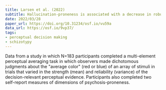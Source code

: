 ```yaml
---
title: Larsen et al. (2022)
subtitle: Hallucination-proneness is associated with a decrease in robust averaging of perceptual evidence
date: 2022/03/28
paper_url: https://doi.org/10.31234/osf.io/vu59a
data_url: https://osf.io/9vp37/
tags:
- perceptual decision making
- schizotypy
---
```


Data from a study in which N=183 participants completed a multi-element perceptual averaging task in which observers made dichotomous judgments about the "average color" (red or blue) of an array of stimuli in trials that varied in the strength (mean) and reliability (variance) of the decision-relevant perceptual evidence. Participants also completed two self-report measures of dimensions of psychosis-proneness.
